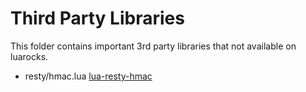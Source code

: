 # Third Party Libraries

This folder contains important 3rd party libraries that not available on luarocks.

- resty/hmac.lua [lua-resty-hmac](https://github.com/jkeys089/lua-resty-hmac)
